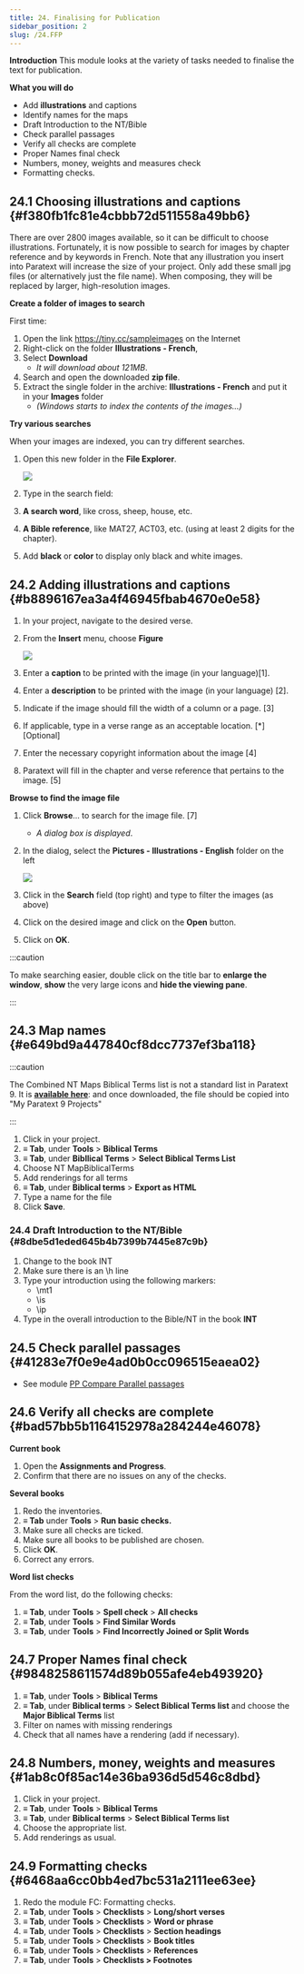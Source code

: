 ```yaml
---
title: 24. Finalising for Publication
sidebar_position: 2
slug: /24.FFP
---
```




**Introduction**
This module looks at the variety of tasks needed to finalise the text for publication.


**What you will do**

- Add **illustrations** and captions
- Identify names for the maps
- Draft Introduction to the NT/Bible
- Check parallel passages
- Verify all checks are complete
- Proper Names final check
- Numbers, money, weights and measures check
- Formatting checks.

## 24.1 Choosing illustrations and captions {#f380fb1fc81e4cbbb72d511558a49bb6}


There are over 2800 images available, so it can be difficult to choose illustrations. Fortunately, it is now possible to search for images by chapter reference and by keywords in French. Note that any illustration you insert into Paratext will increase the size of your project. Only add these small jpg files (or alternatively just the file name). When composing, they will be replaced by larger, high-resolution images.


**Create a folder of images to search**


First time:

1. Open the link https://tiny.cc/sampleimages on the Internet
2. Right-click on the folder **Illustrations - French**,
3. Select **Download**
	- _It will download about 121MB_.
4. Search and open the downloaded **zip file**.
5. Extract the single folder in the archive: **Illustrations - French** and put it in your **Images** folder
	- _(Windows starts to index the contents of the images…)_

**Try various searches**


When your images are indexed, you can try different searches.

1. Open this new folder in the **File Explorer**.

	![](./244155678.png)

2. Type in the search field:
3. **A search word**, like cross, sheep, house, etc.
4. **A Bible reference**, like MAT27, ACT03, etc. (using at least 2 digits for the chapter).
5. Add **black** or **color** to display only black and white images.

## 24.2 Adding illustrations and captions {#b8896167ea3a4f46945fbab4670e0e58}

1. In your project, navigate to the desired verse.
2. From the **Insert** menu, choose **Figure**

	![](./1502129098.png)

3. Enter a **caption** to be printed with the image (in your language)[1].
4. Enter a **description** to be printed with the image (in your language) [2].
5. Indicate if the image should fill the width of a column or a page. [3]
6. If applicable, type in a verse range as an acceptable location. [*] [Optional]
7. Enter the necessary copyright information about the image [4]
8. Paratext will fill in the chapter and verse reference that pertains to the image. [5]

**Browse to find the image file**

1. Click **Browse**… to search for the image file. [7]
	- _A dialog box is displayed_.
2. In the dialog, select the **Pictures - Illustrations - English** folder on the left

	![](./820035313.png)

3. Click in the **Search** field (top right) and type to filter the images (as above)
4. Click on the desired image and click on the **Open** button.
5. Click on **OK**.

:::caution

To make searching easier, double click on the title bar to **enlarge the window**, **show** the very large icons and **hide the viewing pane**. 

:::




## 24.3 Map names {#e649bd9a447840cf8dcc7737ef3ba118}


:::caution

The Combined NT Maps Biblical Terms list is not a standard list in Paratext 9. It is [**available here**](pathname:///img/CombinedNTMapBiblicalTerms.xml): and once downloaded, the file should be copied into "My Paratext 9 Projects" 

:::



1. Click in your project.
2. **≡ Tab**, under **Tools** &gt; **Biblical Terms**
3. **≡ Tab**, under **Bibllical Terms** &gt; **Select Biblical Terms List**
4. Choose NT MapBiblicalTerms
5. Add renderings for all terms
6. **≡ Tab**, under **Biblical terms** &gt; **Export as HTML**
7. Type a name for the file
8. Click **Save**.

### 24.4 Draft Introduction to the NT/Bible {#8dbe5d1eded645b4b7399b7445e87c9b}

1. Change to the book INT
2. Make sure there is an \h line
3. Type your introduction using the following markers:
	- \mt1
	- \is
	- \ip
4. Type in the overall introduction to the Bible/NT in the book **INT**

## 24.5 Check parallel passages {#41283e7f0e9e4ad0b0cc096515eaea02}

- See module [PP Compare Parallel passages](https://sillsdev.github.io/paratext-manual/23.PP)

## 24.6 Verify all checks are complete {#bad57bb5b1164152978a284244e46078}


**Current book**

1. Open the **Assignments and Progress**.
2. Confirm that there are no issues on any of the checks.

**Several books**

1. Redo the inventories.
2. **≡ Tab** under **Tools** &gt; **Run basic checks.**
3. Make sure all checks are ticked.
4. Make sure all books to be published are chosen.
5. Click **OK**.
6. Correct any errors.

**Word list checks**


From the word list, do the following checks:

1. **≡ Tab**, under **Tools** &gt; **Spell check** &gt; **All checks**
2. **≡ Tab**, under **Tools** &gt; **Find Similar Words**
3. **≡ Tab**, under **Tools** &gt; **Find Incorrectly Joined or Split Words**

## 24.7 Proper Names final check {#9848258611574d89b055afe4eb493920}

1. **≡ Tab**, under **Tools** &gt; **Biblical Terms**
2. **≡ Tab**, under **Biblical terms** &gt; **Select Biblical Terms list** and choose the **Major Biblical Terms** list
3. Filter on names with missing renderings
4. Check that all names have a rendering (add if necessary).

## 24.8 Numbers, money, weights and measures {#1ab8c0f85ac14e36ba936d5d546c8dbd}

1. Click in your project.
2. **≡ Tab**, under **Tools** &gt; **Biblical Terms**
3. **≡ Tab**, under **Biblical terms** &gt; **Select Biblical Terms list**
4. Choose the appropriate list.
5. Add renderings as usual.

## 24.9 Formatting checks {#6468aa6cc0bb4ed7bc531a2111ee63ee}

1. Redo the module FC: Formatting checks.
2. **≡ Tab**, under **Tools** &gt; **Checklists** &gt; **Long/short verses**
3. **≡ Tab**, under **Tools** &gt; **Checklists** &gt; **Word or phrase**
4. **≡ Tab**, under **Tools** &gt; **Checklists** &gt; **Section headings**
5. **≡ Tab**, under **Tools** &gt; **Checklists** &gt; **Book titles**
6. **≡ Tab**, under **Tools** &gt; **Checklists** &gt; **References**
7. **≡ Tab**, under **Tools** &gt; **Checklists &gt; Footnotes**
